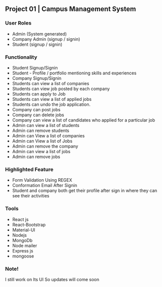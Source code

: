 ## Project 01 | Campus Management System 
### User Roles
* Admin (System generated)
* Company Admin (signup / signin)
* Student (signup / signin)
### Functionality 
* Student Signup/Signin
* Student - Profile / portfolio mentioning skills and experiences
* Company Signup/Signin
* Students can view a list of companies
* Students can view job posted by each company
* Students can apply to Job
* Students can view a list of applied jobs
* Students can undo the job application.
* Company can post jobs 
* Company can delete jobs
* Company can view a list of candidates who applied for a particular job
* Admin can view a list of students 
* Admin can remove students 
* Admin can View a list of companies 
* Admin can View a list of Jobs 
* Admin can remove the company
* Admin can view a list of jobs
* Admin can remove jobs
### Highlighted Feature
* Form Validation Using REGEX
* Conformation Email After Signin
* Student and company both get their profile after sign in where they can see their activities 
### Tools 
* React js
* React-Bootstrap
* Material-UI
* Nodejs
* MongoDb 
* Node mailer 
* Express js
* mongoose 
### Note!
I still work on Its UI So updates will come soon
